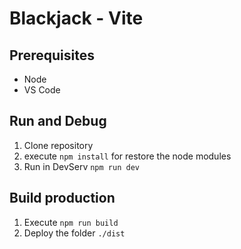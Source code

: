 # Blackjack - Vite

## Prerequisites

- Node
- VS Code

## Run and Debug

1. Clone repository
2. execute ```npm install``` for restore the node modules
3. Run in DevServ ```npm run dev```

## Build production

1. Execute ```npm run build```
2. Deploy the folder ```./dist```